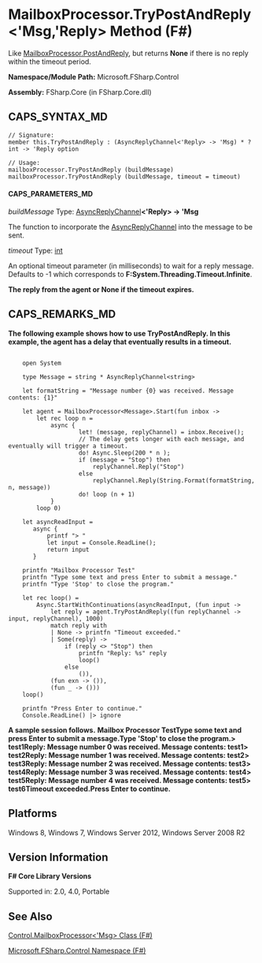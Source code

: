 # MailboxProcessor.TryPostAndReply<'Msg,'Reply> Method (F#)

Like [MailboxProcessor.PostAndReply](http://msdn.microsoft.com/en-us/library/11842a52-ea51-45e8-86c4-72e887fedf71), but returns **None** if there is no reply within the timeout period.

**Namespace/Module Path:** Microsoft.FSharp.Control

**Assembly:** FSharp.Core (in FSharp.Core.dll)


## CAPS_SYNTAX_MD

```
// Signature:
member this.TryPostAndReply : (AsyncReplyChannel<'Reply> -> 'Msg) * ?int -> 'Reply option

// Usage:
mailboxProcessor.TryPostAndReply (buildMessage)
mailboxProcessor.TryPostAndReply (buildMessage, timeout = timeout)
```

#### CAPS_PARAMETERS_MD
*buildMessage*
Type: [AsyncReplyChannel](http://msdn.microsoft.com/en-us/library/e32fd8ec-37dd-4e63-94a5-67709962d1d0)**&lt;'Reply&gt; -&gt;   'Msg**


The function to incorporate the [AsyncReplyChannel](http://msdn.microsoft.com/en-us/library/e32fd8ec-37dd-4e63-94a5-67709962d1d0) into the message to be sent.


*timeout*
Type: [int](http://msdn.microsoft.com/en-us/library/025d5455-3622-4ea5-9573-3ecbd4ee1375)


An optional timeout parameter (in milliseconds) to wait for a reply message. Defaults to -1 which corresponds to **F:System.Threading.Timeout.Infinite**.



**The reply from the agent or None if the timeout expires.**
## CAPS_REMARKS_MD
**The following example shows how to use TryPostAndReply. In this example, the agent has a delay that eventually results in a timeout.**
```

    open System

    type Message = string * AsyncReplyChannel<string>

    let formatString = "Message number {0} was received. Message contents: {1}"

    let agent = MailboxProcessor<Message>.Start(fun inbox ->
        let rec loop n =
            async {
                    let! (message, replyChannel) = inbox.Receive();
                    // The delay gets longer with each message, and eventually will trigger a timeout.
                    do! Async.Sleep(200 * n );
                    if (message = "Stop") then
                        replyChannel.Reply("Stop")
                    else
                        replyChannel.Reply(String.Format(formatString, n, message))
                    do! loop (n + 1)
            }
        loop 0)

    let asyncReadInput =
       async {
           printf "> "
           let input = Console.ReadLine();
           return input
       }

    printfn "Mailbox Processor Test"
    printfn "Type some text and press Enter to submit a message."
    printfn "Type 'Stop' to close the program."

    let rec loop() =
        Async.StartWithContinuations(asyncReadInput, (fun input ->
            let reply = agent.TryPostAndReply((fun replyChannel -> input, replyChannel), 1000)
            match reply with
            | None -> printfn "Timeout exceeded."
            | Some(reply) ->
                if (reply <> "Stop") then
                    printfn "Reply: %s" reply
                    loop()
                else
                    ()),
            (fun exn -> ()),
            (fun _ -> ()))
    loop()

    printfn "Press Enter to continue."
    Console.ReadLine() |> ignore
```

**A sample session follows.**
**Mailbox Processor TestType some text and press Enter to submit a message.Type 'Stop' to close the program.&gt; test1Reply: Message number 0 was received. Message contents: test1&gt; test2Reply: Message number 1 was received. Message contents: test2&gt; test3Reply: Message number 2 was received. Message contents: test3&gt; test4Reply: Message number 3 was received. Message contents: test4&gt; test5Reply: Message number 4 was received. Message contents: test5&gt; test6Timeout exceeded.Press Enter to continue.**
## Platforms
Windows 8, Windows 7, Windows Server 2012, Windows Server 2008 R2


## Version Information
**F# Core Library Versions**

Supported in: 2.0, 4.0, Portable




## See Also
[Control.MailboxProcessor&#60;'Msg&#62; Class &#40;F&#35;&#41;](Control.MailboxProcessor%3C%27Msg%3E+Class+%28F%23%29.md)

[Microsoft.FSharp.Control Namespace &#40;F&#35;&#41;](Microsoft.FSharp.Control+Namespace+%28F%23%29.md)

